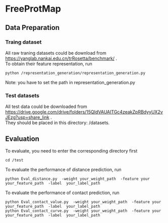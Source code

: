 # FreeProtMap

## Data Preparation  
### Traing dataset
All raw traning datasets could be download from https://yanglab.nankai.edu.cn/trRosetta/benchmark/ .  
To obtain their feature representation, run  
```
python /representation_generation/representation_generation.py  
```
Note: you have to set the path in representation_generation.py  
### Test datasets  
All test data could be downloaded from https://drive.google.com/drive/folders/15QIdVAUAITGc4zeakZpRBdyyUX2vJEzg?usp=share_link .  
They should be placed in this directory:  /datasets.



## Evaluation
To evaluate, you need to enter the corresponding directory first  
```
cd /test
```

To evaluate the performance of distance prediction, run
```
python Eval_distance.py  -weight your_weight_path  -feature your your_feature_path  -label  your_label_path
```

To evaluate the performance of contact prediction, run
```
python Eval_contact_value.py  -weight your_weight_path  -feature your your_feature_path  -label  your_label_path  
python Eval_contact_curve.py  -weight your_weight_path  -feature your your_feature_path  -label  your_label_path
```
